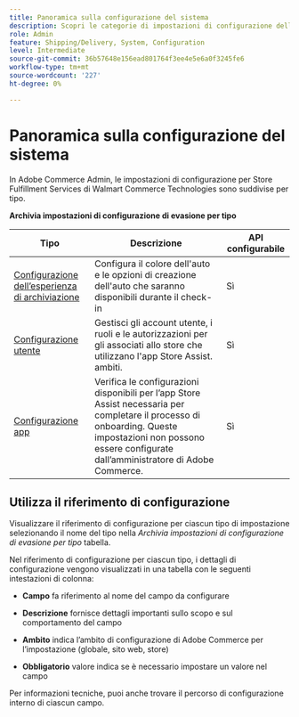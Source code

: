 ```yaml
---
title: Panoramica sulla configurazione del sistema
description: Scopri le categorie di impostazioni di configurazione dell’amministratore disponibili per la soluzione Store Fulfillment e come vengono configurate.
role: Admin
feature: Shipping/Delivery, System, Configuration
level: Intermediate
source-git-commit: 36b57648e156ead801764f3ee4e5e6a0f3245fe6
workflow-type: tm+mt
source-wordcount: '227'
ht-degree: 0%

---
```


# Panoramica sulla configurazione del sistema

In Adobe Commerce Admin, le impostazioni di configurazione per Store Fulfillment Services di Walmart Commerce Technologies sono suddivise per tipo.

**Archivia impostazioni di configurazione di evasione per tipo**

| **Tipo** | **Descrizione** | **API configurabile** |
|-------------------------------------------------------------------|--------------------------------------------------------------------------------------------------------------------------------------------------------------------------|----------------------|
| [Configurazione dell’esperienza di archiviazione](store-location-map-provider-setup.md) | Configura il colore dell&#39;auto e le opzioni di creazione dell&#39;auto che saranno disponibili durante il check-in | Sì |
| [Configurazione utente](user-setup.md) | Gestisci gli account utente, i ruoli e le autorizzazioni per gli associati allo store che utilizzano l&#39;app Store Assist. ambiti. | Sì |
| [Configurazione app](app-setup.md) | Verifica le configurazioni disponibili per l’app Store Assist necessaria per completare il processo di onboarding. Queste impostazioni non possono essere configurate dall’amministratore di Adobe Commerce. | Sì |


## Utilizza il riferimento di configurazione

Visualizzare il riferimento di configurazione per ciascun tipo di impostazione selezionando il nome del tipo nella _Archivia impostazioni di configurazione di evasione per tipo_ tabella.

Nel riferimento di configurazione per ciascun tipo, i dettagli di configurazione vengono visualizzati in una tabella con le seguenti intestazioni di colonna:

- **Campo** fa riferimento al nome del campo da configurare

- **Descrizione** fornisce dettagli importanti sullo scopo e sul comportamento del campo

- **Ambito** indica l’ambito di configurazione di Adobe Commerce per l’impostazione (globale, sito web, store)

- **Obbligatorio** valore indica se è necessario impostare un valore nel campo

Per informazioni tecniche, puoi anche trovare il percorso di configurazione interno di ciascun campo.

